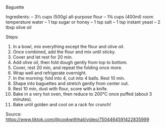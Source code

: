 Baguette

Ingredients:
– 3⅓ cups (500g) all-purpose flour
– 1¾ cups (400ml) room temperature water
– 1 tsp sugar or honey
– 1 tsp salt
– 1 tsp instant yeast
– 2 tbsp olive oil

Steps:
1. In a bowl, mix everything except the flour and olive oil.
2. Once combined, add the flour and mix until sticky.
3. Cover and let rest for 20 min.
4. Add olive oil, then fold dough gently from top to bottom.
5. Cover, rest 20 min, and repeat the folding once more.
6. Wrap well and refrigerate overnight.
7. In the morning: fold into 4, cut into 4 balls. Rest 10 min.
8. Shape into baguettes and stretch gently from center out.
9. Rest 10 min, dust with flour, score with a knife.
10. Bake in a very hot oven, then reduce to 200°C once puffed (about 3 minutes).
11. Bake until golden and cool on a rack for crunch!

Source: https://www.tiktok.com/@cookwithhali/video/7504464591422835999
